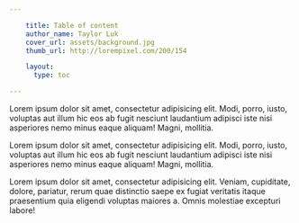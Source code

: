 ```yaml
---

    title: Table of content
    author_name: Taylor Luk
    cover_url: assets/background.jpg
    thumb_url: http://lorempixel.com/200/154

    layout:
      type: toc

---
```


Lorem ipsum dolor sit amet, consectetur adipisicing elit. Modi, porro, iusto, voluptas aut illum hic eos ab fugit nesciunt laudantium adipisci iste nisi asperiores nemo minus eaque aliquam! Magni, mollitia.

Lorem ipsum dolor sit amet, consectetur adipisicing elit. Modi, porro, iusto, voluptas aut illum hic eos ab fugit nesciunt laudantium adipisci iste nisi asperiores nemo minus eaque aliquam! Magni, mollitia.

Lorem ipsum dolor sit amet, consectetur adipisicing elit. Veniam, cupiditate, dolore, pariatur, rerum quae distinctio saepe ex fugiat veritatis itaque praesentium quia eligendi voluptas maiores a. Omnis molestiae excepturi labore!
